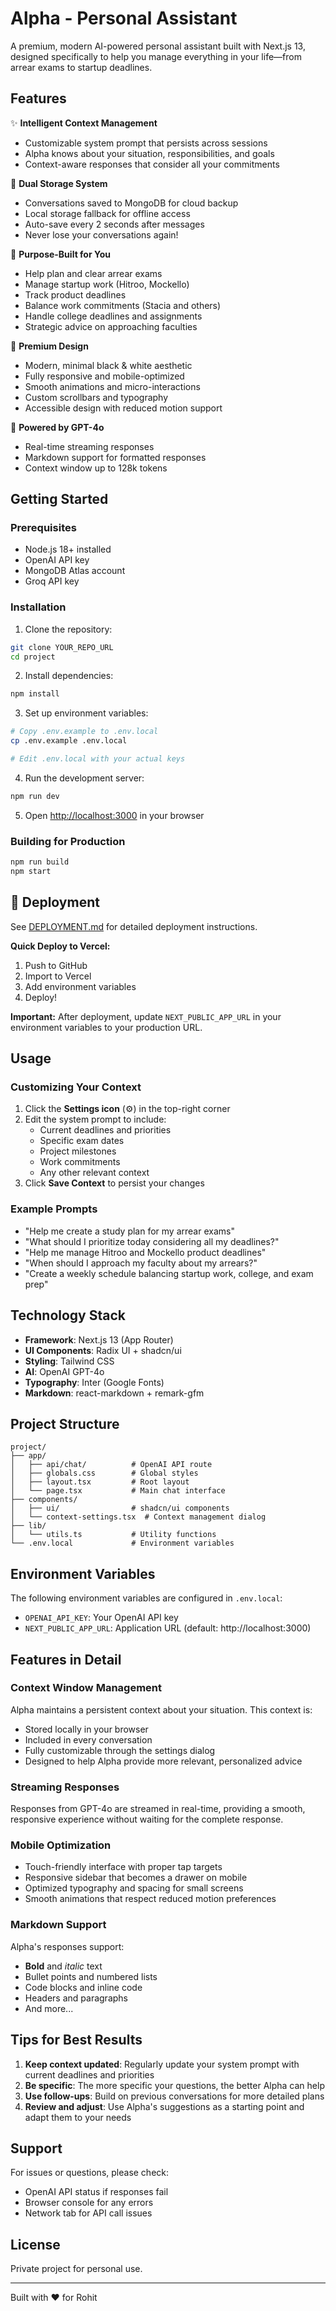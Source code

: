 # Alpha - Personal Assistant

A premium, modern AI-powered personal assistant built with Next.js 13, designed specifically to help you manage everything in your life—from arrear exams to startup deadlines.

## Features

✨ **Intelligent Context Management**
- Customizable system prompt that persists across sessions
- Alpha knows about your situation, responsibilities, and goals
- Context-aware responses that consider all your commitments

💾 **Dual Storage System**
- Conversations saved to MongoDB for cloud backup
- Local storage fallback for offline access
- Auto-save every 2 seconds after messages
- Never lose your conversations again!

🎯 **Purpose-Built for You**
- Help plan and clear arrear exams
- Manage startup work (Hitroo, Mockello)
- Track product deadlines
- Balance work commitments (Stacia and others)
- Handle college deadlines and assignments
- Strategic advice on approaching faculties

🎨 **Premium Design**
- Modern, minimal black & white aesthetic
- Fully responsive and mobile-optimized
- Smooth animations and micro-interactions
- Custom scrollbars and typography
- Accessible design with reduced motion support

🚀 **Powered by GPT-4o**
- Real-time streaming responses
- Markdown support for formatted responses
- Context window up to 128k tokens

## Getting Started

### Prerequisites

- Node.js 18+ installed
- OpenAI API key
- MongoDB Atlas account
- Groq API key

### Installation

1. Clone the repository:
```bash
git clone YOUR_REPO_URL
cd project
```

2. Install dependencies:
```bash
npm install
```

3. Set up environment variables:
```bash
# Copy .env.example to .env.local
cp .env.example .env.local

# Edit .env.local with your actual keys
```

4. Run the development server:
```bash
npm run dev
```

5. Open [http://localhost:3000](http://localhost:3000) in your browser

### Building for Production

```bash
npm run build
npm start
```

## 🚀 Deployment

See [DEPLOYMENT.md](./DEPLOYMENT.md) for detailed deployment instructions.

**Quick Deploy to Vercel:**
1. Push to GitHub
2. Import to Vercel
3. Add environment variables
4. Deploy!

**Important:** After deployment, update `NEXT_PUBLIC_APP_URL` in your environment variables to your production URL.

## Usage

### Customizing Your Context

1. Click the **Settings icon** (⚙️) in the top-right corner
2. Edit the system prompt to include:
   - Current deadlines and priorities
   - Specific exam dates
   - Project milestones
   - Work commitments
   - Any other relevant context
3. Click **Save Context** to persist your changes

### Example Prompts

- "Help me create a study plan for my arrear exams"
- "What should I prioritize today considering all my deadlines?"
- "Help me manage Hitroo and Mockello product deadlines"
- "When should I approach my faculty about my arrears?"
- "Create a weekly schedule balancing startup work, college, and exam prep"

## Technology Stack

- **Framework**: Next.js 13 (App Router)
- **UI Components**: Radix UI + shadcn/ui
- **Styling**: Tailwind CSS
- **AI**: OpenAI GPT-4o
- **Typography**: Inter (Google Fonts)
- **Markdown**: react-markdown + remark-gfm

## Project Structure

```
project/
├── app/
│   ├── api/chat/          # OpenAI API route
│   ├── globals.css        # Global styles
│   ├── layout.tsx         # Root layout
│   └── page.tsx           # Main chat interface
├── components/
│   ├── ui/                # shadcn/ui components
│   └── context-settings.tsx  # Context management dialog
├── lib/
│   └── utils.ts           # Utility functions
└── .env.local             # Environment variables
```

## Environment Variables

The following environment variables are configured in `.env.local`:

- `OPENAI_API_KEY`: Your OpenAI API key
- `NEXT_PUBLIC_APP_URL`: Application URL (default: http://localhost:3000)

## Features in Detail

### Context Window Management
Alpha maintains a persistent context about your situation. This context is:
- Stored locally in your browser
- Included in every conversation
- Fully customizable through the settings dialog
- Designed to help Alpha provide more relevant, personalized advice

### Streaming Responses
Responses from GPT-4o are streamed in real-time, providing a smooth, responsive experience without waiting for the complete response.

### Mobile Optimization
- Touch-friendly interface with proper tap targets
- Responsive sidebar that becomes a drawer on mobile
- Optimized typography and spacing for small screens
- Smooth animations that respect reduced motion preferences

### Markdown Support
Alpha's responses support:
- **Bold** and *italic* text
- Bullet points and numbered lists
- Code blocks and inline code
- Headers and paragraphs
- And more...

## Tips for Best Results

1. **Keep context updated**: Regularly update your system prompt with current deadlines and priorities
2. **Be specific**: The more specific your questions, the better Alpha can help
3. **Use follow-ups**: Build on previous conversations for more detailed plans
4. **Review and adjust**: Use Alpha's suggestions as a starting point and adapt them to your needs

## Support

For issues or questions, please check:
- OpenAI API status if responses fail
- Browser console for any errors
- Network tab for API call issues

## License

Private project for personal use.

---

Built with ❤️ for Rohit

